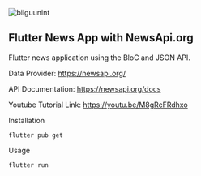 <p align="left"> <img src="https://komarev.com/ghpvc/?username=bilguunint&label=Profile%20views&color=0e75b6&style=flat" alt="bilguunint" /> </p>

## Flutter News App with NewsApi.org

Flutter news application using the BloC and JSON API.

Data Provider: https://newsapi.org/

API Documentation: https://newsapi.org/docs

Youtube Tutorial Link: https://youtu.be/M8gRcFRdhxo

<p float="left">
</p>




Installation

```
flutter pub get
```
Usage 

```
flutter run
```

